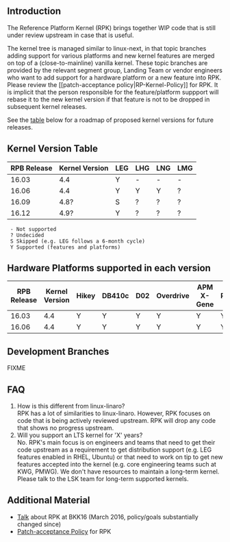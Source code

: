 ## Introduction
The Reference Platform Kernel (RPK) brings together WIP code that is still under review upstream in case that is useful.

The kernel tree is managed similar to linux-next, in that topic branches adding support for various platforms and new kernel features are merged on top of a (close-to-mainline) vanilla kernel. These topic branches are provided by the relevant segment group, Landing Team or vendor engineers who want to add support for a hardware platform or a new feature into RPK. Please review the [[patch-acceptance policy|RP-Kernel-Policy]] for RPK. It is implicit that the person responsible for the feature/platform suppport will rebase it to the new kernel version if that feature is not to be dropped in subsequent kernel releases.

See the [table](#kernel-version-table) below for a roadmap of proposed kernel versions for future releases.

## Kernel Version Table
| RPB Release | Kernel Version | LEG | LHG | LNG | LMG |
|---|---|---|---|---|---|
|16.03   |4.4   | Y | - | - | - |
|16.06   |4.4   | Y | Y | Y | ? |
|16.09   |4.8?  | S | ? | ? | ? |
|16.12   |4.9?  | Y | ? | ? | ? |

     - Not supported
     ? Undecided
     S Skipped (e.g. LEG follows a 6-month cycle)
     Y Supported (features and platforms)

## Hardware Platforms supported in each version
| RPB Release | Kernel Version | Hikey | DB410c | D02 | Overdrive | APM X-Gene | HP Proliant m400 |
|---|---|---|---|---|---|---|---|
|16.03   |4.4   | Y | Y | Y | Y | Y | Y |
|16.06   |4.4   | Y | Y | Y | Y | Y | Y |

## Development Branches
FIXME

## FAQ
 1. How is this different from linux-linaro?  
    RPK has a lot of similarities to linux-linaro. However, RPK focuses on code that is being actively reviewed upstream. RPK will drop any code that shows no progress upstream.
 1. Will you support an LTS kernel for 'X' years?  
    No. RPK's main focus is on engineers and teams that need to get their code upstream as a requirement to get distribution support (e.g. LEG features enabled in RHEL, Ubuntu) or that need to work on tip to get new features accepted into the kernel (e.g. core engineering teams such at KWG, PMWG). We don't have resources to maintain a long-term kernel. Please talk to the LSK team for long-term supported kernels.

## Additional Material
 * [Talk](https://www.youtube.com/watch?v=fW6_eL3U7OQ) about RPK at BKK16 (March 2016, policy/goals substantially changed since)
 * [Patch-acceptance Policy](KernelPolicy.md) for RPK


